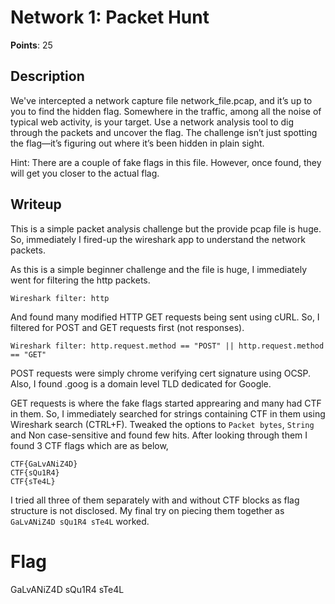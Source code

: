 # Network 1: Packet Hunt
**Points**: 25

## Description
We've intercepted a network capture file network\_file.pcap, and it’s up to you to find the hidden flag. Somewhere in the traffic, among all the noise of typical web activity, is your target. Use a network analysis tool to dig through the packets and uncover the flag. The challenge isn’t just spotting the flag—it’s figuring out where it’s been hidden in plain sight.

Hint: There are a couple of fake flags in this file. However, once found, they will get you closer to the actual flag.

## Writeup
This is a simple packet analysis challenge but the provide pcap file is huge. So, immediately I fired-up the wireshark app to understand the network packets.

As this is a simple beginner challenge and the file is huge, I immediately went for filtering the http packets.
```
Wireshark filter: http
```
And found many modified HTTP GET requests being sent using cURL. So, I filtered for POST and GET requests first (not responses).
```
Wireshark filter: http.request.method == "POST" || http.request.method == "GET"
```
POST requests were simply chrome verifying cert signature using OCSP. Also, I found .goog is a domain level TLD dedicated for Google.

GET requests is where the fake flags started apprearing and many had CTF in them. So, I immediately searched for strings containing CTF in them using Wireshark search (CTRL+F). Tweaked the options to `Packet bytes`, `String` and Non case-sensitive and found few hits. After looking through them I found 3 CTF flags which are as below,
```
CTF{GaLvANiZ4D}
CTF{sQu1R4}
CTF{sTe4L}
```
I tried all three of them separately with and without CTF blocks as flag structure is not disclosed. My final try on piecing them together as `GaLvANiZ4D sQu1R4 sTe4L` worked.

# Flag
GaLvANiZ4D sQu1R4 sTe4L
